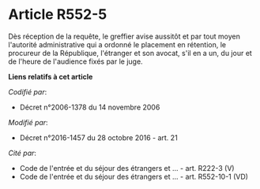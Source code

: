 # Article R552-5

Dès réception de la requête, le greffier avise aussitôt et par tout moyen l'autorité administrative qui a ordonné le
placement en rétention, le procureur de la République, l'étranger et son avocat, s'il en a un, du jour et de l'heure de
l'audience fixés par le juge.

**Liens relatifs à cet article**

_Codifié par_:

  - Décret n°2006-1378 du 14 novembre 2006

_Modifié par_:

  - Décret n°2016-1457 du 28 octobre 2016 - art. 21

_Cité par_:

  - Code de l'entrée et du séjour des étrangers et ... - art. R222-3 (V)
  - Code de l'entrée et du séjour des étrangers et ... - art. R552-10-1 (VD)
